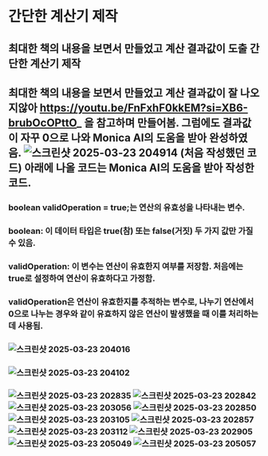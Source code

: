 # 간단한 계산기 제작
## 최대한 책의 내용을 보면서 만들었고 계산 결과값이 도출 간단한 계산기 제작
## 최대한 책의 내용을 보면서 만들었고 계산 결과값이 잘 나오지않아 https://youtu.be/FnFxhF0kkEM?si=XB6-brubOcOPttO_ 을 참고하며 만들어봄.                           그럼에도 결과값이 자꾸 0으로 나와 Monica AI의 도움을 받아 완성하였음. ![스크린샷 2025-03-23 204914](https://github.com/user-attachments/assets/bae4f1a8-c43a-4e74-aeb6-8fc9c5b34c72) (처음 작성했던 코드) 아래에 나올 코드는 Monica AI의 도움을 받아 작성한 코드.
### boolean validOperation = true;는 연산의 유효성을 나타내는 변수.
### boolean: 이 데이터 타입은 true(참) 또는 false(거짓) 두 가지 값만 가질 수 있음.
### validOperation: 이 변수는 연산이 유효한지 여부를 저장함. 처음에는 true로 설정하여 연산이 유효하다고 가정함.
### validOperation은 연산이 유효한지를 추적하는 변수로, 나누기 연산에서 0으로 나누는 경우와 같이 유효하지 않은 연산이 발생했을 때 이를 처리하는 데 사용됨.

### ![스크린샷 2025-03-23 204016](https://github.com/user-attachments/assets/3e17cc26-25ff-44bf-a2b5-fd4e208b22ae)

### ![스크린샷 2025-03-23 204102](https://github.com/user-attachments/assets/de051938-9f29-4643-b4ea-5fb80b0fe99f)

### ![스크린샷 2025-03-23 202835](https://github.com/user-attachments/assets/20f3c477-fac5-4d00-8125-b9941e551a12) ![스크린샷 2025-03-23 202842](https://github.com/user-attachments/assets/38f31a8d-d555-4539-8889-ccdc32be29e9) ![스크린샷 2025-03-23 203056](https://github.com/user-attachments/assets/dbc962e7-fc22-4ca9-8229-5a425bdce8d5) ![스크린샷 2025-03-23 202850](https://github.com/user-attachments/assets/6dad44fc-3924-485b-8d79-5c381d45c50b) ![스크린샷 2025-03-23 203105](https://github.com/user-attachments/assets/fb83c045-9a1a-4e5a-9808-68d5b3fcd071) ![스크린샷 2025-03-23 202857](https://github.com/user-attachments/assets/b2d34522-65ba-40e1-a816-1805a452413d) ![스크린샷 2025-03-23 203112](https://github.com/user-attachments/assets/52f0ab90-e752-48c1-9541-330dc3393c16) ![스크린샷 2025-03-23 202905](https://github.com/user-attachments/assets/0b1c72b6-9570-41a5-b26c-daa3e6027c7e) ![스크린샷 2025-03-23 205049](https://github.com/user-attachments/assets/19651839-11f9-4f86-b734-45767f6d816b) ![스크린샷 2025-03-23 205057](https://github.com/user-attachments/assets/3432b740-4188-40a9-b4fa-d5517579bfca)
